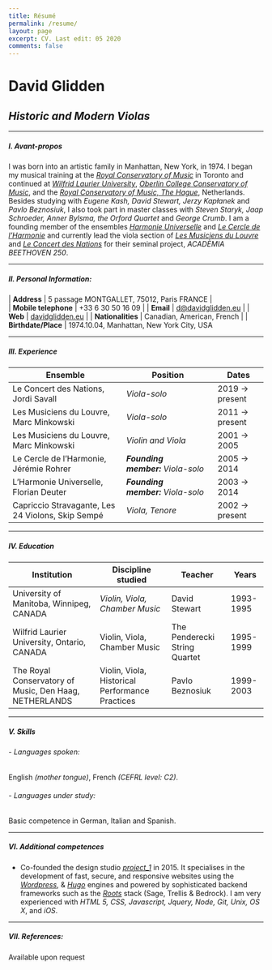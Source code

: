 ```yaml
---
title: Résumé
permalink: /resume/
layout: page
excerpt: CV. Last edit: 05 2020
comments: false
---
```


# David Glidden
## *Historic and Modern Violas*
***

##### I. Avant-propos  

I was born into an artistic family in Manhattan, New York, in 1974. I began my musical training at the [*Royal Conservatory of Music*](http://rcm.ca) in Toronto and continued at [*Wilfrid Laurier University*](http://wlu.ca), [*Oberlin College Conservatory of Music*](https://home.oberlin.edu), and the [*Royal Conservatory of Music, The Hague*](http://koncon.nl), Netherlands. Besides studying with *Eugene Kash, David Stewart, Jerzy Kapłanek* and *Pavlo Beznosiuk*, I also took part in master classes with *Steven Staryk, Jaap Schroeder, Anner Bylsma, the Orford Quartet* and *George Crumb*. I am a founding member of the ensembles [*Harmonie Universelle*](http://harmonie-universele.com) and [*Le Cercle de l’Harmonie*](http://cercledelharmonie.fr) and currently lead the viola section of [*Les Musiciens du Louvre*](http://mdlg.net) and [*Le Concert des Nations*](https://www.alia-vox.com/en/artists/le-concert-des-nations/) for their seminal project, *ACADÈMIA BEETHOVEN 250*.

***

##### II. Personal Information:

| **Address** | 5 passage MONTGALLET, 75012, Paris FRANCE |  
| **Mobile telephone** | +33 6 30 50 16 09 |
| **Email** | d@davidglidden.eu |
| **Web** | [davidglidden.eu](https://davidglidden.eu) |
| **Nationalities** | Canadian, American, French |
| **Birthdate/Place** | 1974.10.04, Manhattan, New York City, USA

***

##### III. Experience

|Ensemble   |Position   |Dates   |
|---   |---   |---   |
|Le Concert des Nations, Jordi Savall |*Viola-solo* | 2019 → present |
|Les Musiciens du Louvre, Marc Minkowski |*Viola-solo* | 2011 → present |
|Les Musiciens du Louvre, Marc Minkowski |*Violin and Viola* | 2001 → 2005 |
|Le Cercle de l’Harmonie, Jérémie Rohrer |***Founding member:** Viola-solo* |2005 → 2014 |
|L’Harmonie Universelle, Florian Deuter |***Founding member:** Viola-solo* | 2003 → 2014 |
|Capriccio Stravagante, Les 24 Violons, Skip Sempé |*Viola, Tenore* |2002 → present |

***

##### IV. Education

|Institution  |Discipline studied  |Teacher  |Years  |
|---   |---   |---   |---   |
|University of Manitoba, Winnipeg, CANADA |*Violin, Viola, Chamber Music* |David Stewart |1993-1995 |
|Wilfrid Laurier University, Ontario, CANADA |Violin, Viola, Chamber Music |The Penderecki String Quartet |1995-1999 |
|The Royal Conservatory of Music, Den Haag, NETHERLANDS |Violin, Viola, Historical Performance Practices |Pavlo Beznosiuk |1999-2003 |

***

##### V. Skills

###### - Languages spoken:
English *(mother tongue)*, French *(CEFRL level: C2)*.

###### - Languages under study:
Basic competence in German, Italian and Spanish.

***

##### VI. Additional competences

- Co-founded the design studio [*project\_1*](http://project1.io) in 2015. It specialises in the development of fast, secure, and responsive websites using the [*Wordpress*](http://wordpress.org), & [*Hugo*](http://gohugo.io) engines and powered by sophisticated backend frameworks such as the [*Roots*](http://roots.io) stack (Sage, Trellis & Bedrock). I am very experienced with *HTML 5, CSS, Javascript, Jquery, Node, Git, Unix, OS X*, and *iOS*.
***

##### VII. References:
Available upon request
